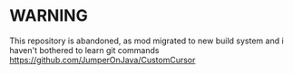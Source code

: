 # WARNING
This repository is abandoned, as mod migrated to new build system and i haven't bothered to learn git commands
https://github.com/JumperOnJava/CustomCursor
